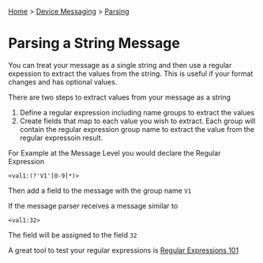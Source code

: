 ﻿[Home](../../Index.md) > [Device Messaging](../Index.md) > [Parsing](Index.md)

# Parsing a String Message

You can treat your message as a single string and then use a regular expession to extract the values from the string.  This is useful if your format changes and has optional values.

There are two steps to extract values from your message as a string

1) Define a regular expression including name groups to extract the values
2) Create fields that map to each value you wish to extract.  Each group will contain the regular expression group name to extract the value from the regular expressoin result.

For Example at the Message Level you would declare the Regular Expression

`<val1:(?'V1'[0-9]*)>`

Then add a field to the message with the group name `V1`

If the message parser receives a message similar to

`<val1:32>`

The field will be assigned to the field `32`

A great tool to test your regular expressions is [Regular Expressions 101](https://regex101.com/)